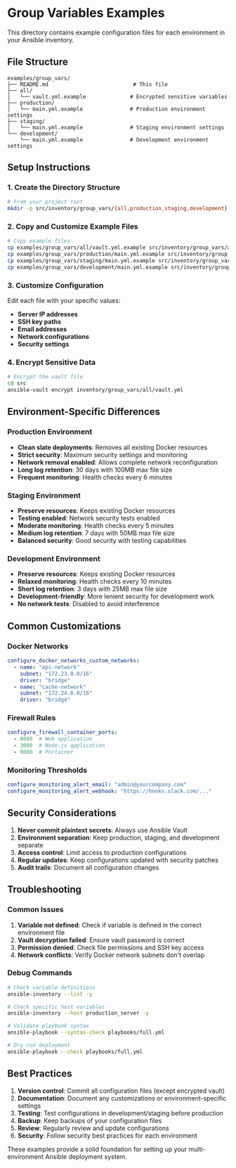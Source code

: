 # Group Variables Examples

This directory contains example configuration files for each environment in your Ansible inventory.

## File Structure

```text
examples/group_vars/
├── README.md                           # This file
├── all/
│   └── vault.yml.example              # Encrypted sensitive variables
├── production/
│   └── main.yml.example               # Production environment settings
├── staging/
│   └── main.yml.example               # Staging environment settings
└── development/
    └── main.yml.example               # Development environment settings
```

## Setup Instructions

### 1. Create the Directory Structure

```bash
# From your project root
mkdir -p src/inventory/group_vars/{all,production,staging,development}
```

### 2. Copy and Customize Example Files

```bash
# Copy example files
cp examples/group_vars/all/vault.yml.example src/inventory/group_vars/all/vault.yml
cp examples/group_vars/production/main.yml.example src/inventory/group_vars/production/main.yml
cp examples/group_vars/staging/main.yml.example src/inventory/group_vars/staging/main.yml
cp examples/group_vars/development/main.yml.example src/inventory/group_vars/development/main.yml
```

### 3. Customize Configuration

Edit each file with your specific values:

- **Server IP addresses**
- **SSH key paths**
- **Email addresses**
- **Network configurations**
- **Security settings**

### 4. Encrypt Sensitive Data

```bash
# Encrypt the vault file
cd src
ansible-vault encrypt inventory/group_vars/all/vault.yml
```

## Environment-Specific Differences

### Production Environment

- **Clean slate deployments**: Removes all existing Docker resources
- **Strict security**: Maximum security settings and monitoring
- **Network removal enabled**: Allows complete network reconfiguration
- **Long log retention**: 30 days with 100MB max file size
- **Frequent monitoring**: Health checks every 6 minutes

### Staging Environment

- **Preserve resources**: Keeps existing Docker resources
- **Testing enabled**: Network security tests enabled
- **Moderate monitoring**: Health checks every 5 minutes
- **Medium log retention**: 7 days with 50MB max file size
- **Balanced security**: Good security with testing capabilities

### Development Environment

- **Preserve resources**: Keeps existing Docker resources
- **Relaxed monitoring**: Health checks every 10 minutes
- **Short log retention**: 3 days with 25MB max file size
- **Development-friendly**: More lenient security for development work
- **No network tests**: Disabled to avoid interference

## Common Customizations

### Docker Networks

```yaml
configure_docker_networks_custom_networks:
  - name: "api-network"
    subnet: "172.23.0.0/16"
    driver: "bridge"
  - name: "cache-network"
    subnet: "172.24.0.0/16"
    driver: "bridge"
```

### Firewall Rules

```yaml
configure_firewall_container_ports:
  - 8080  # Web application
  - 3000  # Node.js application
  - 9000  # Portainer
```

### Monitoring Thresholds

```yaml
configure_monitoring_alert_email: "admin@yourcompany.com"
configure_monitoring_alert_webhook: "https://hooks.slack.com/..."
```

## Security Considerations

1. **Never commit plaintext secrets**: Always use Ansible Vault
2. **Environment separation**: Keep production, staging, and development separate
3. **Access control**: Limit access to production configurations
4. **Regular updates**: Keep configurations updated with security patches
5. **Audit trails**: Document all configuration changes

## Troubleshooting

### Common Issues

1. **Variable not defined**: Check if variable is defined in the correct environment file
2. **Vault decryption failed**: Ensure vault password is correct
3. **Permission denied**: Check file permissions and SSH key access
4. **Network conflicts**: Verify Docker network subnets don't overlap

### Debug Commands

```bash
# Check variable definitions
ansible-inventory --list -y

# Check specific host variables
ansible-inventory --host production_server -y

# Validate playbook syntax
ansible-playbook --syntax-check playbooks/full.yml

# Dry run deployment
ansible-playbook --check playbooks/full.yml
```

## Best Practices

1. **Version control**: Commit all configuration files (except encrypted vault)
2. **Documentation**: Document any customizations or environment-specific settings
3. **Testing**: Test configurations in development/staging before production
4. **Backup**: Keep backups of your configuration files
5. **Review**: Regularly review and update configurations
6. **Security**: Follow security best practices for each environment

These examples provide a solid foundation for setting up your multi-environment Ansible deployment system.
